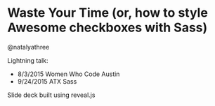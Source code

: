 # Waste Your Time (or, how to style Awesome checkboxes with Sass)
@natalyathree

Lightning talk:
+ 8/3/2015 Women Who Code Austin
+ 9/24/2015 ATX Sass

Slide deck built using reveal.js